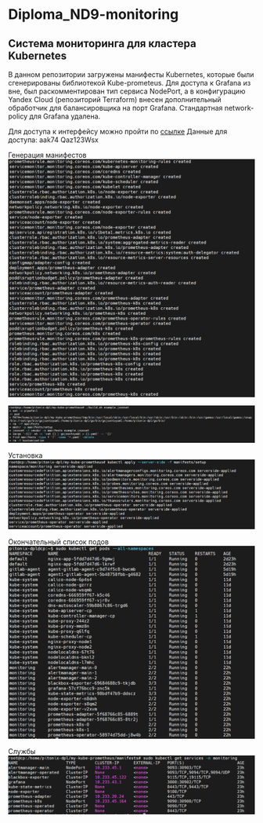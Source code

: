 # Diploma_ND9-monitoring

## Система мониторинга для кластера Kubernetes

В данном репозитории загружены манифесты Kubernetes, которые были сгенерированы библиотекой Kube-prometeus.
Для доступа к Grafana из вне, был раскомментирован тип сервиса NodePort, а в конфигурацию Yandex Cloud (репозиторий Terraform) внесен дополнительный обработчик для балансировщика на порт Grafana.
Стандартная network-policy для Grafana удалена.

Для доступа к интерфейсу можно пройти по [ссылке](http://84.201.130.110:8080/login) 
Данные для доступа: aak74 Qaz123Wsx

Генерация манифестов
![created](img/created.PNG)


![manifests](img/kube-prometeus-manifests.PNG)


Установка
![Applyed](img/man-fest-apply.PNG)


Окончательный список подов
![pods](img/pods.PNG)

Службы
![services](img/services.PNG)